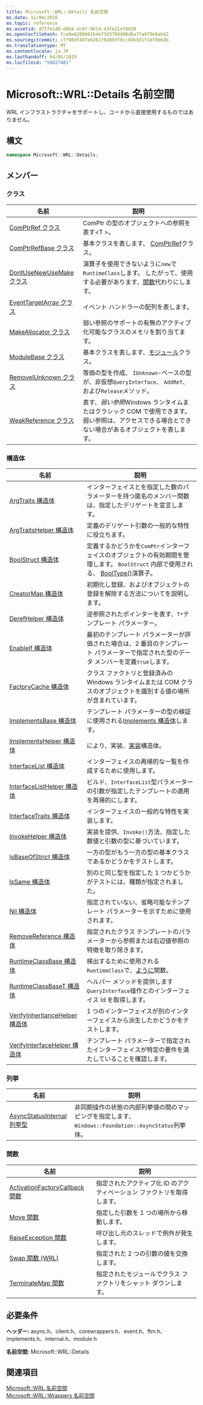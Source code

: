 ```yaml
---
title: Microsoft::WRL::Details 名前空間
ms.date: 11/04/2016
ms.topic: reference
ms.assetid: d71fe149-d804-4c6f-961d-43fe21ef8630
ms.openlocfilehash: fce6e620600164e73d3708d98d8a7fa979e8ab42
ms.sourcegitcommit: c7f90df497e6261764893f9cc04b5d1f1bf0b64b
ms.translationtype: MT
ms.contentlocale: ja-JP
ms.lasthandoff: 04/05/2019
ms.locfileid: "59027481"
---
```

# <a name="microsoftwrldetails-namespace"></a>Microsoft::WRL::Details 名前空間

WRL インフラストラクチャをサポートし、コードから直接使用するものではありません。

## <a name="syntax"></a>構文

```cpp
namespace Microsoft::WRL::Details;
```

## <a name="members"></a>メンバー

### <a name="classes"></a>クラス

|名前|説明|
|----------|-----------------|
|[ComPtrRef クラス](comptrref-class.md)|ComPtr の型のオブジェクトへの参照を表す\<T >。|
|[ComPtrRefBase クラス](comptrrefbase-class.md)|基本クラスを表します、 [ComPtrRef](comptrref-class.md)クラス。|
|[DontUseNewUseMake クラス](dontusenewusemake-class.md)|演算子を使用できないように`new`で`RuntimeClass`します。 したがって、使用する必要があります、[関数](make-function.md)代わりにします。|
|[EventTargetArray クラス](eventtargetarray-class.md)|イベント ハンドラーの配列を表します。|
|[MakeAllocator クラス](makeallocator-class.md)|弱い参照のサポートの有無のアクティブ化可能なクラスのメモリを割り当てます。|
|[ModuleBase クラス](modulebase-class.md)|基本クラスを表します、[モジュール](module-class.md)クラス。|
|[RemoveIUnknown クラス](removeiunknown-class.md)|等価の型を作成、 `IUnknown`-ベースの型が、非仮想`QueryInterface`、 `AddRef`、および`Release`メソッド。|
|[WeakReference クラス](weakreference-class.md)|表す、*弱い参照*Windows ランタイムまたはクラシック COM で使用できます。 弱い参照は、アクセスできる場合とできない場合があるオブジェクトを表します。|

### <a name="structures"></a>構造体

|名前|説明|
|----------|-----------------|
|[ArgTraits 構造体](argtraits-structure.md)|インターフェイスとを指定した数のパラメーターを持つ匿名のメンバー関数は、指定したデリゲートを宣言します。|
|[ArgTraitsHelper 構造体](argtraitshelper-structure.md)|定義のデリゲート引数の一般的な特性に役立ちます。|
|[BoolStruct 構造体](boolstruct-structure.md)|定義するかどうかを`ComPtr`インターフェイスのオブジェクトの有効期間を管理します。 `BoolStruct` 内部で使用される、 [BoolType()](comptr-class.md#operator-microsoft-wrl-details-booltype)演算子。|
|[CreatorMap 構造体](creatormap-structure.md)|初期化し登録、およびオブジェクトの登録を解除する方法についてを説明します。|
|[DerefHelper 構造体](derefhelper-structure.md)|逆参照されたポインターを表す、`T*`テンプレート パラメーター。|
|[EnableIf 構造体](enableif-structure.md)|最初のテンプレート パラメーターが評価された場合は、2 番目のテンプレート パラメーターで指定された型のデータ メンバーを定義`true`します。|
|[FactoryCache 構造体](factorycache-structure.md)|クラス ファクトリと登録済みの Windows ランタイムまたは COM クラスのオブジェクトを識別する値の場所が含まれています。|
|[ImplementsBase 構造体](implementsbase-structure.md)|テンプレート パラメーターの型の検証に使用される[Implements 構造体](implements-structure.md)します。|
|[ImplementsHelper 構造体](implementshelper-structure.md)|により、実装、[実装](implements-structure.md)構造体。|
|[InterfaceList 構造体](interfacelist-structure.md)|インターフェイスの再帰的な一覧を作成するために使用します。|
|[InterfaceListHelper 構造体](interfacelisthelper-structure.md)|ビルド、`InterfaceList`型パラメーターの引数が指定したテンプレートの適用を再帰的にします。|
|[InterfaceTraits 構造体](interfacetraits-structure.md)|インターフェイスの一般的な特性を実装します。|
|[InvokeHelper 構造体](invokehelper-structure.md)|実装を提供、`Invoke()`方法、指定した数値と引数の型に基づいています。|
|[IsBaseOfStrict 構造体](isbaseofstrict-structure.md)|一方の型がもう一方の型の基本クラスであるかどうかをテストします。|
|[IsSame 構造体](issame-structure.md)|別のと同じ型を指定した 1 つかどうかがテストには、種類が指定されました。|
|[Nil 構造体](nil-structure.md)|指定されていない、省略可能なテンプレート パラメーターを示すために使用されます。|
|[RemoveReference 構造体](removereference-structure.md)|指定されたクラス テンプレートのパラメーターから参照または右辺値参照の特徴を取り除きます。|
|[RuntimeClassBase 構造体](runtimeclassbase-structure.md)|検出するために使用される`RuntimeClass`で、[ように](make-function.md)関数。|
|[RuntimeClassBaseT 構造体](runtimeclassbaset-structure.md)|ヘルパー メソッドを提供します`QueryInterface`操作とのインターフェイス Id を取得します。|
|[VerifyInheritanceHelper 構造体](verifyinheritancehelper-structure.md)|1 つのインターフェイスが別のインターフェイスから派生したかどうかをテストします。|
|[VerifyInterfaceHelper 構造体](verifyinterfacehelper-structure.md)|テンプレート パラメーターで指定されたインターフェイスが特定の要件を満たしていることを確認します。|

### <a name="enumerations"></a>列挙

|名前|説明|
|----------|-----------------|
|[AsyncStatusInternal 列挙型](asyncstatusinternal-enumeration.md)|非同期操作の状態の内部列挙値の間のマッピングを指定します、`Windows::Foundation::AsyncStatus`列挙体。|

### <a name="functions"></a>関数

|名前|説明|
|----------|-----------------|
|[ActivationFactoryCallback 関数](activationfactorycallback-function.md)|指定されたアクティブ化 ID のアクティベーション ファクトリを取得します。|
|[Move 関数](move-function.md)|指定した引数を 1 つの場所から移動します。|
|[RaiseException 関数](raiseexception-function.md)|呼び出し元のスレッドで例外が発生します。|
|[Swap 関数 (WRL)](swap-function-wrl.md)|指定された 2 つの引数の値を交換します。|
|[TerminateMap 関数](terminatemap-function.md)|指定されたモジュールでクラス ファクトリをシャット ダウンします。|

## <a name="requirements"></a>必要条件

**ヘッダー:** async.h、client.h、corewrappers.h、event.h、ftm.h、implements.h、internal.h、module.h

**名前空間:** Microsoft::WRL::Details

## <a name="see-also"></a>関連項目

[Microsoft::WRL 名前空間](microsoft-wrl-namespace.md)<br/>
[Microsoft::WRL::Wrappers 名前空間](microsoft-wrl-wrappers-namespace.md)
